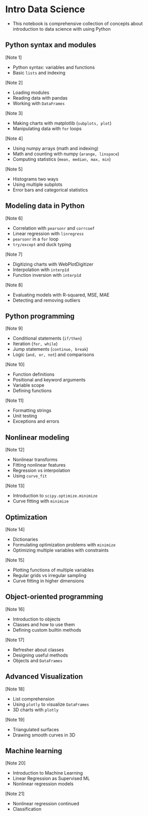 # Intro Data Science
- This notebook is comprehensive collection of concepts about introduction to data science with using Python

## Python syntax and modules

[Note 1]
* Python syntax: variables and functions
* Basic `lists` and indexing

[Note 2]
* Loading modules
* Reading data with pandas
* Working with `DataFrames`

[Note 3]
* Making charts with matplotlib (`subplots, plot`)
* Manipulating data with `for` loops

[Note 4]
* Using numpy arrays (math and indexing)
* Math and counting with numpy (`arange, linspace`)
* Computing statistics (`mean, median, max, min`)

[Note 5]
* Histograms two ways
* Using multiple subplots
* Error bars and categorical statistics

## Modeling data in Python

[Note 6]
* Correlation with `pearsonr` and `corrcoef`
* Linear regression with `linregress`
* `pearsonr` in a `for` loop
* `try/except` and duck typing

[Note 7]
* Digitizing charts with WebPlotDigitizer
* Interpolation with `interp1d`
* Function inversion with `interp1d`

[Note 8]
* Evaluating models with R-squared, MSE, MAE
* Detecting and removing outliers

## Python programming

[Note 9]
* Conditional statements (`if/then`)
* Iteration (`for, while`)
* Jump statements (`continue, break`)
* Logic (`and, or, not`) and comparisons

[Note 10]
* Function definitions
* Positional and keyword arguments
* Variable scope
* Defining functions

[Note 11]
* Formatting strings
* Unit testing
* Exceptions and errors

## Nonlinear modeling

[Note 12]
* Nonlinear transforms
* Fitting nonlinear features
* Regression vs interpolation
* Using `curve_fit`

[Note 13]
* Introduction to `scipy.optimize.minimize`
* Curve fitting with `minimize`

## Optimization

[Note 14]
* Dictionaries
* Formulating optimization problems with `minimize`
* Optimizing multiple variables with constraints

[Note 15]
* Plotting functions of multiple variables
* Regular grids vs irregular sampling
* Curve fitting in higher dimensions

## Object-oriented programming

[Note 16]
* Introduction to objects
* Classes and how to use them
* Defining custom builtin methods

[Note 17]
* Refresher about classes
* Designing useful methods
* Objects and `DataFrames`

## Advanced Visualization

[Note 18]
* List comprehension
* Using `plotly` to visualize `DataFrames`
* 3D charts with `plotly`

[Note 19]
* Triangulated surfaces
* Drawing smooth curves in 3D

## Machine learning

[Note 20]
* Introduction to Machine Learning
* Linear Regression as Supervised ML
* Nonlinear regression models

[Note 21]
* Nonlinear regression continued
* Classification
